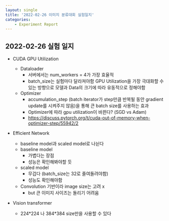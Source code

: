 ```yaml
---
layout: single
title: '2022-02-26 이미지 분류대회 실험일지'
categories:
	- Experiment Report
---
```

## 2022-02-26 실험 일지
- CUDA GPU Utilization
  - Dataloader
    - 서버에서는 num_workers = 4가 가장 효율적
    - batch_size는 실험마다 달라져야함 GPU Utilization을 가장 극대화할 수 있는 방향으로 모델과 Data의 크기에 따라 유동적으로 정해야함
  - Optimizer
    - accumulation_step (batch iterator가 step만큼 반복될 동안 gradient update를 시켜주지 않음)을 통해 큰 batch size를 사용하는 효과
    - Optimizer에 따라 gpu utilization이 바뀐다? (SGD vs Adam)
    - https://discuss.pytorch.org/t/cuda-out-of-memory-when-optimizer-step/55942/2

- Efficient Network
  - baseline model과 scaled model로 나뉜다
  - baseline model
    - 가볍다는 장점 
    - 성능은 확인해봐야할 듯
  - scaled model
    - 무겁다 (batch_size는 32로 줄여돌려야함) 
    - 성능도 확인해야함
  - Convolution 기반이라 image size는 고려 x
    - but 큰 이미지 사이즈는 돌리기 어려움
   
- Vision transformer
  - 224\*224 나 384\*384 size만을 사용할 수 있다
  